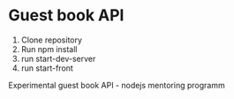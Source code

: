 # Guest book API

1. Clone repository
2. Run npm install
3. run start-dev-server
3. run start-front

Experimental guest book API - nodejs mentoring programm
